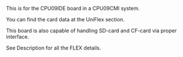 This is for the CPU09IDE board in a CPU09CMI system.

You can find the card data at the UniFlex section.



This board is also capable of handling SD-card and CF-card via proper interface.

See Description for all the FLEX details.



 
